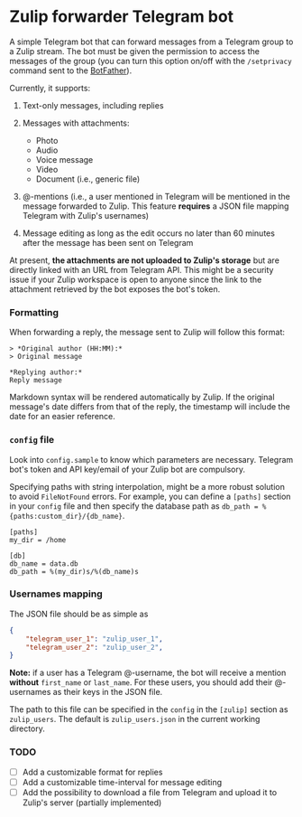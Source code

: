 # Zulip forwarder Telegram bot

A simple Telegram bot that can forward messages from a Telegram group to a Zulip stream. The bot must be given the permission to access the messages of the group (you can turn this option on/off with the `/setprivacy` command sent to the [BotFather](https://t.me/BotFather)).

Currently, it supports:

1. Text-only messages, including replies

2. Messages with attachments:
    - Photo
    - Audio
    - Voice message
    - Video
    - Document (i.e., generic file)

3. @-mentions (i.e., a user mentioned in Telegram will be mentioned in the message forwarded to Zulip. This feature **requires** a JSON file mapping Telegram with Zulip's usernames)

4. Message editing as long as the edit occurs no later than 60 minutes after the message has been sent on Telegram

At present, **the attachments are not uploaded to Zulip's storage** but are directly linked with an URL from Telegram API. This might be a security issue if your Zulip workspace is open to anyone since the link to the attachment retrieved by the bot exposes the bot's token.

### Formatting

When forwarding a reply, the message sent to Zulip will follow this format:

```
> *Original author (HH:MM):*
> Original message

*Replying author:*
Reply message
```

Markdown syntax will be rendered automatically by Zulip. If the original message's date differs from that of the reply, the timestamp will include the date for an easier reference.

### `config` file

Look into `config.sample` to know which parameters are necessary. Telegram bot's token and API key/email of your Zulip bot are compulsory.

Specifying paths with string interpolation, might be a more robust solution to avoid `FileNotFound` errors. For example, you can define a `[paths]` section in your `config` file and then specify the database path as `db_path = %{paths:custom_dir}/{db_name}`.

```
[paths]
my_dir = /home

[db]
db_name = data.db
db_path = %(my_dir)s/%(db_name)s
```

### Usernames mapping

The JSON file should be as simple as

```json
{ 
    "telegram_user_1": "zulip_user_1",
    "telegram_user_2": "zulip_user_2",
}
```

**Note:** if a user has a Telegram @-username, the bot will receive a mention **without** `first_name` or `last_name`. For these users, you should add their @-usernames as their keys in the JSON file.

The path to this file can be specified in the `config` in the `[zulip]` section as `zulip_users`. The default is `zulip_users.json` in the current working directory.

### TODO

- [ ] Add a customizable format for replies
- [ ] Add a customizable time-interval for message editing
- [ ] Add the possibility to download a file from Telegram and upload it to Zulip's server (partially implemented)
